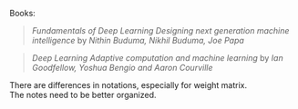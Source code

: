 Books:
> *Fundamentals of Deep Learning Designing next generation machine intelligence* by *Nithin Buduma, Nikhil Buduma, Joe Papa*

> *Deep Learning Adaptive computation and machine learning* by *Ian Goodfellow, Yoshua Bengio and Aaron Courville*

There are differences in notations, especially for weight matrix.  
The notes need to be better organized.